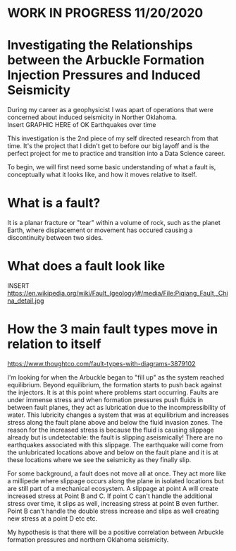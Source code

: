 # WORK IN PROGRESS 11/20/2020
# Investigating the Relationships between the Arbuckle Formation Injection Pressures and Induced Seismicity

During my career as a geophysicist I was apart of operations that were concerned about induced seismicity in Norther Oklahoma.  
Insert GRAPHIC HERE of OK Earthquakes over time

This investigation is the 2nd piece of my self directed research from that time.  It's the project that I didn't get to before our big layoff and is the perfect project for me to practice and transition into a Data Science career.

To begin, we will first need some basic understanding of what a fault is, conceptually what it looks like, and how it moves relative to itself.

# What is a fault?
It is a planar fracture or "tear" within a volume of rock, such as the planet Earth, where displacement or movement has occured causing a discontinuity between two sides.

# What does a fault look like
INSERT https://en.wikipedia.org/wiki/Fault_(geology)#/media/File:Piqiang_Fault,_China_detail.jpg

# How the 3 main fault types move in relation to itself
https://www.thoughtco.com/fault-types-with-diagrams-3879102

I'm looking for when the Arbuckle began to "fill up" as the system reached equilibrium. Beyond equilibrium, the formation starts to push back against the injectors. It is at this point where problems start occurring. Faults are under immense stress and when formation pressures push fluids in between fault planes, they act as lubrication due to the incompressibility of water. This lubricity changes a system that was at equilibrium and increases stress along the fault plane above and below the fluid invasion zones. The reason for the increased stress is because the fluid is causing slippage already but is undetectable: the fault is slipping aseismically! There are no earthquakes associated with this slippage. The earthquake will come from the unlubricated locations above and below on the fault plane and it is at these locations where we see the seismicity as they finally slip.

For some background, a fault does not move all at once. They act more like a millipede where slippage occurs along the plane in isolated locations but are still part of a mechanical ecosystem. A slippage at point A will create increased stress at Point B and C. If point C can't handle the additional stress over time, it slips as well, increasing stress at point B even further. Point B can't handle the double stress increase and slips as well creating new stress at a point D etc etc.

My hypothesis is that there will be a positive correlation between Arbuckle formation pressures and northern Oklahoma seismicity.


